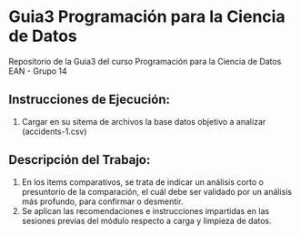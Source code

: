 # Guia3 Programación para la Ciencia de Datos
Repositorio de la Guia3 del curso Programación para la Ciencia de Datos EAN - Grupo 14

## Instrucciones de Ejecución:
1. Cargar en su sitema de archivos la base datos objetivo a analizar (accidents-1.csv)

## Descripción del Trabajo:
1. En los items comparativos, se trata de indicar un análisis corto o presuntorio de la comparación, el cuál debe ser validado por un análisis más profundo, para confirmar o desmentir.
2. Se aplican las recomendaciones e instrucciones impartidas en las sesiones previas del módulo respecto a carga y limpieza de datos.
